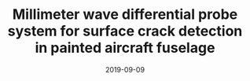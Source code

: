 ---
draft: false
doi: 10.1109/I2MTC.2019.8826970
title: Millimeter wave differential probe system for surface crack detection in painted aircraft fuselage

publication_types: ["1"]
authors:
  - Yuan Gao
  - M. T. Ghasr
  - K. Ying
  - M. Dvorsky
  - A. Boots
  - Reza Zoughi
  - D. Palmer
publication: In *IEEE International Instrumentation and Measurement Technology Conference (I2MTC)*
publication_short: In *IEEE International Instrumentation and Measurement Technology Conference (I2MTC)*
featured: false
image:
  filename: featured
  focal_point: Smart
  preview_only: false
date: 2019-09-09
---